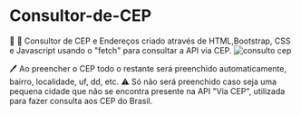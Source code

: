 # Consultor-de-CEP
🚩 🗾 Consultor de CEP e Endereços criado através de HTML,Bootstrap, CSS e Javascript usando o "fetch" para consultar a API via CEP.
![consulto cep](https://user-images.githubusercontent.com/99886292/161430749-68cf683f-15eb-4129-a195-2a55b272afba.png)

🖊 Ao preencher o CEP todo o restante será preenchido automaticamente, bairro, localidade, uf, dd, etc.
⚠️ Só não será preenchido caso seja uma pequena cidade que não se encontra presente na API "Via CEP", utilizada para fazer consulta aos CEP do Brasil.
